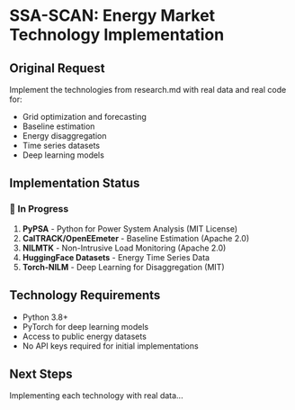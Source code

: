 # SSA-SCAN: Energy Market Technology Implementation

## Original Request
Implement the technologies from research.md with real data and real code for:
- Grid optimization and forecasting
- Baseline estimation
- Energy disaggregation  
- Time series datasets
- Deep learning models

## Implementation Status

### 🔄 In Progress

1. **PyPSA** - Python for Power System Analysis (MIT License)
2. **CalTRACK/OpenEEmeter** - Baseline Estimation (Apache 2.0)
3. **NILMTK** - Non-Intrusive Load Monitoring (Apache 2.0)
4. **HuggingFace Datasets** - Energy Time Series Data
5. **Torch-NILM** - Deep Learning for Disaggregation (MIT)

## Technology Requirements

- Python 3.8+
- PyTorch for deep learning models
- Access to public energy datasets
- No API keys required for initial implementations

## Next Steps
Implementing each technology with real data...